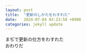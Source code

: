 ```yaml
---
layout: post
title:  "更新のしかたをわすれた"
date:   2024-07-04 03:23:58 +0900
categories: jekyll update
---
```




まぢで更新の仕方をわすれた  
おわりだ
